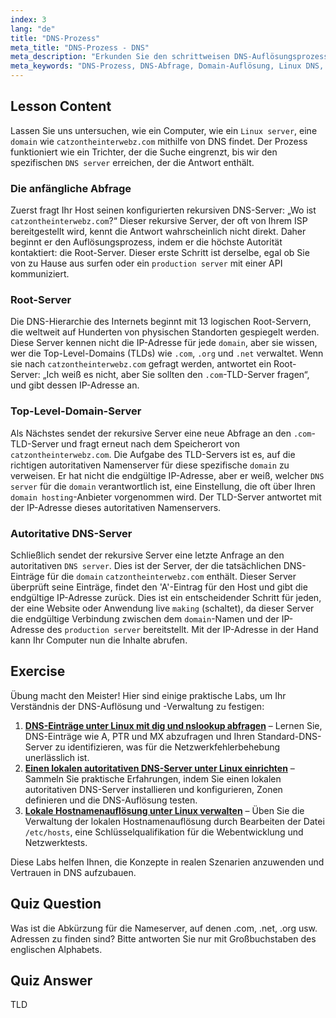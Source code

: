 ```yaml
---
index: 3
lang: "de"
title: "DNS-Prozess"
meta_title: "DNS-Prozess - DNS"
meta_description: "Erkunden Sie den schrittweisen DNS-Auflösungsprozess, von Root-Servern bis zum autoritativen DNS-Server. Verstehen Sie, wie ein Linux-Server eine Domain findet – ein entscheidendes Konzept für Produktionsumgebungen und Domain-Hosting."
meta_keywords: "DNS-Prozess, DNS-Abfrage, Domain-Auflösung, Linux DNS, Produktionsserver, Domain-Hosting, DNS-Server, TLD, Root-Server, autoritatives DNS"
---
```


## Lesson Content

Lassen Sie uns untersuchen, wie ein Computer, wie ein `Linux server`, eine `domain` wie `catzontheinterwebz.com` mithilfe von DNS findet. Der Prozess funktioniert wie ein Trichter, der die Suche eingrenzt, bis wir den spezifischen `DNS server` erreichen, der die Antwort enthält.

### Die anfängliche Abfrage

Zuerst fragt Ihr Host seinen konfigurierten rekursiven DNS-Server: „Wo ist `catzontheinterwebz.com`?“ Dieser rekursive Server, der oft von Ihrem ISP bereitgestellt wird, kennt die Antwort wahrscheinlich nicht direkt. Daher beginnt er den Auflösungsprozess, indem er die höchste Autorität kontaktiert: die Root-Server. Dieser erste Schritt ist derselbe, egal ob Sie von zu Hause aus surfen oder ein `production server` mit einer API kommuniziert.

### Root-Server

Die DNS-Hierarchie des Internets beginnt mit 13 logischen Root-Servern, die weltweit auf Hunderten von physischen Standorten gespiegelt werden. Diese Server kennen nicht die IP-Adresse für jede `domain`, aber sie wissen, wer die Top-Level-Domains (TLDs) wie `.com`, `.org` und `.net` verwaltet. Wenn sie nach `catzontheinterwebz.com` gefragt werden, antwortet ein Root-Server: „Ich weiß es nicht, aber Sie sollten den `.com`-TLD-Server fragen“, und gibt dessen IP-Adresse an.

### Top-Level-Domain-Server

Als Nächstes sendet der rekursive Server eine neue Abfrage an den `.com`-TLD-Server und fragt erneut nach dem Speicherort von `catzontheinterwebz.com`. Die Aufgabe des TLD-Servers ist es, auf die richtigen autoritativen Namenserver für diese spezifische `domain` zu verweisen. Er hat nicht die endgültige IP-Adresse, aber er weiß, welcher `DNS server` für die `domain` verantwortlich ist, eine Einstellung, die oft über Ihren `domain hosting`-Anbieter vorgenommen wird. Der TLD-Server antwortet mit der IP-Adresse dieses autoritativen Namenservers.

### Autoritative DNS-Server

Schließlich sendet der rekursive Server eine letzte Anfrage an den autoritativen `DNS server`. Dies ist der Server, der die tatsächlichen DNS-Einträge für die `domain` `catzontheinterwebz.com` enthält. Dieser Server überprüft seine Einträge, findet den 'A'-Eintrag für den Host und gibt die endgültige IP-Adresse zurück. Dies ist ein entscheidender Schritt für jeden, der eine Website oder Anwendung live `making` (schaltet), da dieser Server die endgültige Verbindung zwischen dem `domain`-Namen und der IP-Adresse des `production server` bereitstellt. Mit der IP-Adresse in der Hand kann Ihr Computer nun die Inhalte abrufen.

## Exercise

Übung macht den Meister! Hier sind einige praktische Labs, um Ihr Verständnis der DNS-Auflösung und -Verwaltung zu festigen:

1. **[DNS-Einträge unter Linux mit dig und nslookup abfragen](https://labex.io/de/labs/comptia-query-dns-records-in-linux-with-dig-and-nslookup-592796)** – Lernen Sie, DNS-Einträge wie A, PTR und MX abzufragen und Ihren Standard-DNS-Server zu identifizieren, was für die Netzwerkfehlerbehebung unerlässlich ist.
2. **[Einen lokalen autoritativen DNS-Server unter Linux einrichten](https://labex.io/de/labs/comptia-set-up-a-local-authoritative-dns-server-on-linux-592803)** – Sammeln Sie praktische Erfahrungen, indem Sie einen lokalen autoritativen DNS-Server installieren und konfigurieren, Zonen definieren und die DNS-Auflösung testen.
3. **[Lokale Hostnamenauflösung unter Linux verwalten](https://labex.io/de/labs/comptia-manage-local-hostname-resolution-in-linux-592792)** – Üben Sie die Verwaltung der lokalen Hostnamenauflösung durch Bearbeiten der Datei `/etc/hosts`, eine Schlüsselqualifikation für die Webentwicklung und Netzwerktests.

Diese Labs helfen Ihnen, die Konzepte in realen Szenarien anzuwenden und Vertrauen in DNS aufzubauen.

## Quiz Question

Was ist die Abkürzung für die Nameserver, auf denen .com, .net, .org usw. Adressen zu finden sind? Bitte antworten Sie nur mit Großbuchstaben des englischen Alphabets.

## Quiz Answer

TLD
